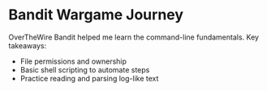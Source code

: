 # Bandit Wargame Journey

OverTheWire Bandit helped me learn the command-line fundamentals. Key takeaways:
- File permissions and ownership
- Basic shell scripting to automate steps
- Practice reading and parsing log-like text
